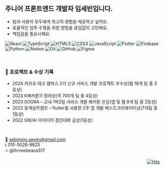 

## 주니어 프론트엔드 개발자 임세빈입니다.
- 팀과 사용자 모두에게 최고의 경험을 제공하고 싶어요.
- 효율적인 업무 수행을 위한 방법을 끊임없이 고민해요.
- 책임감을 중요시해요.

![React](https://img.shields.io/badge/react-%2320232a.svg?style=for-the-badge&logo=react&logoColor=%2361DAFB) 	![TypeScript](https://img.shields.io/badge/typescript-%23007ACC.svg?style=for-the-badge&logo=typescript&logoColor=white) 	![HTML5](https://img.shields.io/badge/html5-%23E34F26.svg?style=for-the-badge&logo=html5&logoColor=white) ![CSS3](https://img.shields.io/badge/css3-%231572B6.svg?style=for-the-badge&logo=css3&logoColor=white) ![JavaScript](https://img.shields.io/badge/javascript-%23323330.svg?style=for-the-badge&logo=javascript&logoColor=%23F7DF1E) ![Flutter](https://img.shields.io/badge/Flutter-%2302569B.svg?style=for-the-badge&logo=Flutter&logoColor=white) ![Firebase](https://img.shields.io/badge/firebase-%23039BE5.svg?style=for-the-badge&logo=firebase) ![Python](https://img.shields.io/badge/python-3670A0?style=for-the-badge&logo=python&logoColor=ffdd54)
![Notion](https://img.shields.io/badge/Notion-%23000000.svg?style=for-the-badge&logo=notion&logoColor=white) ![Git](https://img.shields.io/badge/git-%23F05033.svg?style=for-the-badge&logo=git&logoColor=white) ![GitHub](https://img.shields.io/badge/github-%23121011.svg?style=for-the-badge&logo=github&logoColor=white) ![Figma](https://img.shields.io/badge/figma-%23F24E1E.svg?style=for-the-badge&logo=figma&logoColor=white)

<br>

### 🌱 프로젝트 & 수상 기록
-	2024 카카오 테크 캠퍼스 2기 신규 서비스 개발 프로젝트 우수상(웹 18개 팀 중 3등상)
-	2023 K해커톤11 장려상(약 700개 팀 중 4등상)
-	2023 SOGRA – 교내 1박2일 서비스 개발 해커톤 은상(앱 및 웹 8개 팀 중 2등상)
-	2022 동계실무캠프 – flutter를 사용한 2주 앱 개발 베스트크리에이터상(7개팀 중 1등상)
-	2022 SW/AI 아이디어 경진대회 금상(1등상)

<br>

📧 sebinyim.seven@gmail.com
<br>
📞 010-5026-8825
<br>
⭐ @thrreebeans517

<div align=right>
  
  [![Hits](https://hits.seeyoufarm.com/api/count/incr/badge.svg?url=https%3A%2F%2Fgithub.com%2FYIMSEBIN%2F&count_bg=%23315CCA&title_bg=%23555555&icon=wechat.svg&icon_color=%23E7E7E7&title=Visitors&edge_flat=false)](https://hits.seeyoufarm.com)

</div>
